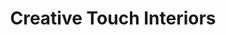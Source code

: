 ---
title: "Creative Touch Interiors"
url: /phoenix/creative-touch-interiors/
shop: Raumausstattung
---